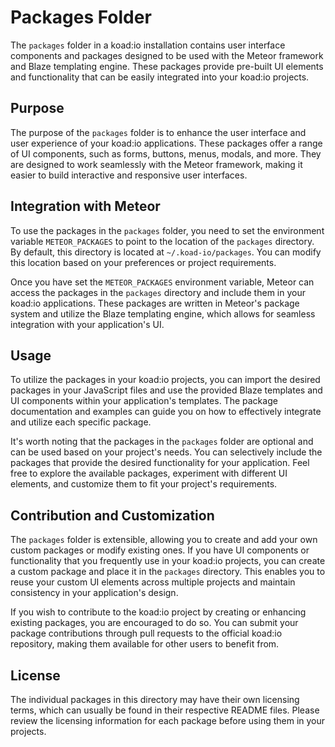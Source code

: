 # Packages Folder

The `packages` folder in a koad:io installation contains user interface components and packages designed to be used with the Meteor framework and Blaze templating engine. These packages provide pre-built UI elements and functionality that can be easily integrated into your koad:io projects.

## Purpose

The purpose of the `packages` folder is to enhance the user interface and user experience of your koad:io applications. These packages offer a range of UI components, such as forms, buttons, menus, modals, and more. They are designed to work seamlessly with the Meteor framework, making it easier to build interactive and responsive user interfaces.

## Integration with Meteor

To use the packages in the `packages` folder, you need to set the environment variable `METEOR_PACKAGES` to point to the location of the `packages` directory. By default, this directory is located at `~/.koad-io/packages`. You can modify this location based on your preferences or project requirements.

Once you have set the `METEOR_PACKAGES` environment variable, Meteor can access the packages in the `packages` directory and include them in your koad:io applications. These packages are written in Meteor's package system and utilize the Blaze templating engine, which allows for seamless integration with your application's UI.

## Usage

To utilize the packages in your koad:io projects, you can import the desired packages in your JavaScript files and use the provided Blaze templates and UI components within your application's templates. The package documentation and examples can guide you on how to effectively integrate and utilize each specific package.

It's worth noting that the packages in the `packages` folder are optional and can be used based on your project's needs. You can selectively include the packages that provide the desired functionality for your application. Feel free to explore the available packages, experiment with different UI elements, and customize them to fit your project's requirements.

## Contribution and Customization

The `packages` folder is extensible, allowing you to create and add your own custom packages or modify existing ones. If you have UI components or functionality that you frequently use in your koad:io projects, you can create a custom package and place it in the `packages` directory. This enables you to reuse your custom UI elements across multiple projects and maintain consistency in your application's design.

If you wish to contribute to the koad:io project by creating or enhancing existing packages, you are encouraged to do so. You can submit your package contributions through pull requests to the official koad:io repository, making them available for other users to benefit from.

## License

The individual packages in this directory may have their own licensing terms, which can usually be found in their respective README files. Please review the licensing information for each package before using them in your projects.


